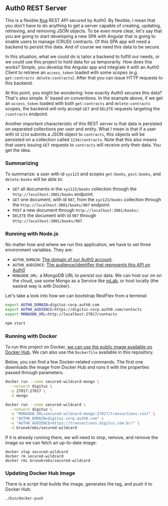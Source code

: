 ## Auth0 REST Server

This is a flexible [Koa](koajs.com) REST API secured by Auth0. By flexible, I mean that you don't have to do anything to
get a server capable of creating, updating, retrieving, and removing JSON objects. To be even more clear, let's say that
you are going to start developing a new SPA with Angular that is going to enable users to manage (CRUD) contracts. Of
this SPA app will need a backend to persist this data. And of course we need this data to be secure.

In this situation, what we could do is tailor a backend to fulfill our needs, or we could use this project to hold data
for us temporarily. How does this works? Simple, you develop the Angular app and integrate it with an Auth0 Client to
retrieve an `access_token` loaded with some scopes (e.g. `get:contracts delete:contracts`). After that you can issue
HTTP requests to this backend.

At this point, you might be wondering: how exactly Auth0 secures this data? That's also simple. It' based on conventions.
In the example above, if we get an `access_token` loaded with both `get:contracts` and `delete:contracts` scopes, the
backend will only accept `GET` and `DELETE` requests targeting the `/contracts` endpoint.

Another important characteristic of this REST server is that data is persisted on separated collections per user and entity.
What I mean is that if a user with id `1234` submits a JSON object to `contracts`, this objects will be persisted on a
collection called `1234/contracts`. Note that this also means that users issuing `GET` requests to `contracts` will
receive only their data. You get the idea.

### Summarizing

To summarize: a user with id `xyz123` and scopes `get:books`, `post:books`, and `delete:books` will be able to:

- `GET` all documents in the `xyz123/books` collection through the `http://localhost:3001/books` endpoint.
- `GET` one document, with id `987`, from the `xyz123/books` collection through the `http://localhost:3001/books/987` endpoint.
- `POST` a new document through `http://localhost:3001/books/`.
- `DELETE` the document with id `987` through `http://localhost:3001/books/987`.

### Running with Node.js

No matter how and where we run this application, we have to set three environment variables. They are:

- `AUTH0_DOMAIN`: [The domain of our Auth0 account](https://manage.auth0.com/).
- `AUTH0_AUDIENCE`: [The audience/identifier that represents this API on Auth0](https://manage.auth0.com/#/apis)
- `MONGODB_URL`: a MongoDB URL to persist our data. We can host our on on the cloud, use some Mongo as a Service like [mLab](https://mlab.com/),
or host locally (the easiest way is with Docker).

Let's take a look into how we can bootstrap RestFlex from a terminal:

```bash
export AUTH0_DOMAIN=digituz-corp.auth0.com
export AUTH0_AUDIENCE=https://digituz-corp.auth0.com/contacts
export MONGODB_URL=http://localhost:27017/contacts

npm start
```

### Running with Docker

To run this project on Docker, [we can use the public image available on Docker Hub](https://hub.docker.com/r/brunokrebs/secured-wildcard/).
We can also use the `Dockerfile` available in this repository.

Below, you can find a few Docker-related commands. The first one downloads the image from Docker Hub and runs it with the
properties passed through parameters.

```bash
docker run --name secured-wildcard-mongo \
  --network digituz \
  -p 27017:27017 \
  -d mongo

docker run --name secured-wildcard \
  --network digituz \
  -e "MONGODB_URL=secured-wildcard-mongo:27017/transactions-rest" \
  -e "AUTH0_DOMAIN=digituz-corp.auth0.com" \
  -e "AUTH0_AUDIENCE=https://transactions.digituz.com.br/" \
  -d brunokrebs/secured-wildcard
```

If it is already running there, we will need to stop, remove, and remove the image so we can fetch an up-to-date image:

```
docker stop secured-wildcard
docker rm secured-wildcard
docker rmi brunokrebs/secured-wildcard
```

### Updating Docker Hub Image

There is a script that builds the image, generates the tag, and push it to Docker Hub:

```bash
./bin/docker-push
```
